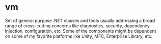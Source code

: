 vm
==

Set of general purpose .NET classes and tools usually addressing a broad range of cross-cutting concerns like diagnostics, security, dependency injection, configuration, etc. Some of the components might be dependent on some of my favorite platforms like Unity, MFC, Enterprise Library, etc.
